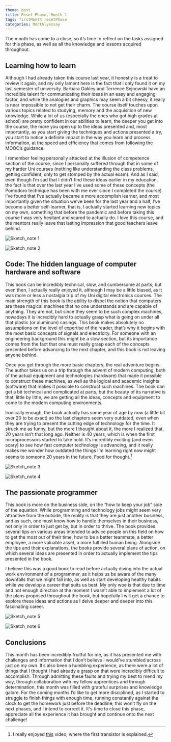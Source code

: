 ```yaml
---
theme: post
title: Reset Phase, Month 1
tags: firstMonth resetPhase
categories: Monthlyessay
---
```


The month has come to a close, so it’s time to reflect on the tasks assigned for this phase, as well as all the knowledge and lessons acquired throughout. 

## Learning how to learn 

Although I had already taken this course last year, it honestly is a treat to review it again, and my only lament here is the fact that I only found it on my last semester of university. Barbara Oakley and Terrence Sejnowski have an incredible talent for communicating their ideas in an easy and engaging factor, and while the analogies and graphics may seem a bit cheesy, it really is near impossible to not get their charm. The course itself touches upon various topics related to studying, memory and the acquisition of new knowledge. While a lot of us (especially the ones who got high grades at school) are pretty confident in our abilities to learn, the deeper you get into the course, the more you open up to the ideas presented and, most importantly, as you start giving the techniques and actions presented a try, you start to notice a definite impact in the way you learn and process information, at the speed and efficiency that comes from following the MOOC’s guidance.  

I remember feeling personally attacked at the illusion of competence section of the course, since I personally suffered through that in some of my harder Uni courses (nothing like understanding the class problems, getting confident, only to get stomped by the actual exam). And as I said, even though I’m sad that I didn’t find these ideas earlier in my education, the fact is that over the last year I’ve used some of these concepts (the Pomodoro technique has been with me ever since I completed the course) I’ve found that I’ve actually became a more accomplish learner, and most importantly given the situation we’ve been for the last year and a half, I’ve become a better self-learner, that is, I actually started learning new topics on my own, something that before the pandemic and before taking this course I was very hesitant and scared to actually do. I love this course, and the mentors really leave that lasting impression that good teachers leave behind. 

![Sketch_note 1](https://raw.githubusercontent.com/Al-0/Encora-Apprenticeship/main/sketches/Phase_1/learn_to_learn_1.jpeg)

![Sketch_note 2](https://raw.githubusercontent.com/Al-0/Encora-Apprenticeship/main/sketches/Phase_1/learn_to_learn_2.jpeg)


## Code: The hidden language of computer hardware and software 

This book can be incredibly technical, slow, and cumbersome at parts; but even then, I actually really enjoyed it, although I may be a little biased, as it was more or less a nostalgia trip of my Uni digital electronics courses. The main strength of this book is the ability to dispel the notion that computers are these magical machines that no one understands and are capable of anything. They are not, but since they seem to be such complex machines, nowadays it is incredibly hard to actually grasp what is going on under all that plastic (or aluminum) casings. This book makes absolutely no assumptions on the level of expertise of the reader, that’s why it begins with the most basic concepts of signals and electricity. For someone with an engineering background this might be a slow section, but its importance comes from the fact that one must really grasp each of the concepts presented before advancing to the next chapter, and this book is not leaving anyone behind.  

Once you get through the more basic chapters, the real adventure begins. The author takes us on a trip through the advent of modern computing, both of the actual equipment and technologies (hardware) that made it possible to construct these machines, as well as the logical and academic insights (software) that makes it possible to construct such machines. The book can get a bit technical and complicated at parts, but the beauty of its narrative is that, little by little, we are getting all the ideas, concepts and equipment to come to the modern computing environments.  

Ironically enough, the book actually has some year of age by now (a little bit over 20 to be exact) so the last chapters seem very outdated, even when they are trying to present the cutting edge of technology for the time. It struck me as funny, but the more I thought about it, the more I realized that, 20 years isn’t that long ago. Neither is 40 years, which is when the first microprocessors started to take hold. It’s incredibly exciting (and even scary) to see how fast computer technology is advancing, and it really makes me wonder how outdated the things I’m learning right now might seems to someone 20 years in the future. Food for thought.[^1]

![Sketch_note 3](https://raw.githubusercontent.com/Al-0/Encora-Apprenticeship/main/sketches/Phase_1/code_1.jpeg)

![Sketch_note 4](https://raw.githubusercontent.com/Al-0/Encora-Apprenticeship/main/sketches/Phase_1/code_2.jpeg)


## The passionate programmer 

This book is more on the business side, on the “how to keep your job” side of the equation. While programming and technology jobs might seem very attractive from the outside, the reality is that they are just another business, and as such, one must know how to handle themselves in their business, not only in order to just get by, but in order to thrive. The book provides several tips on various areas intended to advice people on this field on how to get the most out of their time, how to be a better teammate, a better employee, a more valuable asset, a more fulfilled human being. Alongside the tips and their explanations, the books provide several plans of action, on which several ideas are presented in order to actually implement the tips presented in the book.  

I believe this was a good book to read before actually diving into the actual work environment of a programmer, as it helps us be aware of the many downfalls that we might fall into, as well as start developing healthy habits while we develop a career that suits us best. My only woe is that due to time and not enough direction at the moment I wasn’t able to implement a lot of the plans proposed throughout the book, but hopefully I will get a chance to explore these ideas and actions as I delve deeper and deeper into this fascinating career. 

![Sketch_note 5](https://raw.githubusercontent.com/Al-0/Encora-Apprenticeship/main/sketches/Phase_1/passionate_programmer_1.jpeg)

![Sketch_note 6](https://raw.githubusercontent.com/Al-0/Encora-Apprenticeship/main/sketches/Phase_1/passionate_programmer_2.jpeg)


## Conclusions

This month has been incredibly fruitful for me, as it has presented me with challenges and information that I don’t believe I would’ve stumbled across just on my own. It’s also been a humbling experience, as there were a lot of things that I thought I had already a grasp on that were incredibly difficult to accomplish. Through admitting these faults and trying my best to mend my way, through collaboration with my fellow apprentices and through determination, this month was filled with grateful surprises and knowledge galore. For the coming months I’d like to get more disciplined, as I started to struggle to finish things with enough time, running constantly against the clock to get the homework just before the deadline; this won’t fly on the next phases, and I intend to correct it. It's time to close this phase, appreciate all the experience it has brought and continue onto the next challenge! 


[^1]: I really enjoyed [this](https://www.youtube.com/watch?v=RdYHljZi7ys&ab_channel=engineerguy) video, where the first transistor is explained.
